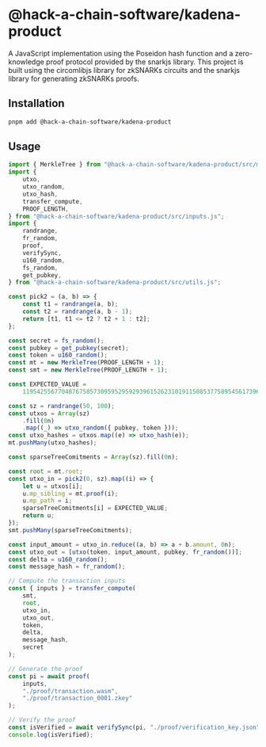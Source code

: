 # @hack-a-chain-software/kadena-product

A JavaScript implementation using the Poseidon hash function and a zero-knowledge proof protocol provided by the snarkjs library. This project is built using the circomlibjs library for zkSNARKs circuits and the snarkjs library for generating zkSNARKs proofs.

## Installation

```bash
pnpm add @hack-a-chain-software/kadena-product
```

## Usage

```javascript
import { MerkleTree } from "@hack-a-chain-software/kadena-product/src/merkletree.js";
import {
    utxo,
    utxo_random,
    utxo_hash,
    transfer_compute,
    PROOF_LENGTH,
} from "@hack-a-chain-software/kadena-product/src/inputs.js";
import {
    randrange,
    fr_random,
    proof,
    verifySync,
    u160_random,
    fs_random,
    get_pubkey,
} from "@hack-a-chain-software/kadena-product/src/utils.js";

const pick2 = (a, b) => {
    const t1 = randrange(a, b);
    const t2 = randrange(a, b - 1);
    return [t1, t1 <= t2 ? t2 + 1 : t2];
};

const secret = fs_random();
const pubkey = get_pubkey(secret);
const token = u160_random();
const mt = new MerkleTree(PROOF_LENGTH + 1);
const smt = new MerkleTree(PROOF_LENGTH + 1);

const EXPECTED_VALUE =
    11954255677048767585730959529592939615262310191150853775895456173962480955685n;

const sz = randrange(50, 100);
const utxos = Array(sz)
    .fill(0n)
    .map((_) => utxo_random({ pubkey, token }));
const utxo_hashes = utxos.map((e) => utxo_hash(e));
mt.pushMany(utxo_hashes);

const sparseTreeComitments = Array(sz).fill(0n);

const root = mt.root;
const utxo_in = pick2(0, sz).map((i) => {
    let u = utxos[i];
    u.mp_sibling = mt.proof(i);
    u.mp_path = i;
    sparseTreeComitments[i] = EXPECTED_VALUE;
    return u;
});
smt.pushMany(sparseTreeComitments);

const input_amount = utxo_in.reduce((a, b) => a + b.amount, 0n);
const utxo_out = [utxo(token, input_amount, pubkey, fr_random())];
const delta = u160_random();
const message_hash = fr_random();

// Compute the transaction inputs
const { inputs } = transfer_compute(
    smt,
    root,
    utxo_in,
    utxo_out,
    token,
    delta,
    message_hash,
    secret
);

// Generate the proof
const pi = await proof(
    inputs,
    "./proof/transaction.wasm",
    "./proof/transaction_0001.zkey"
);

// Verify the proof
const isVerified = await verifySync(pi, "./proof/verification_key.json");
console.log(isVerified);
```
